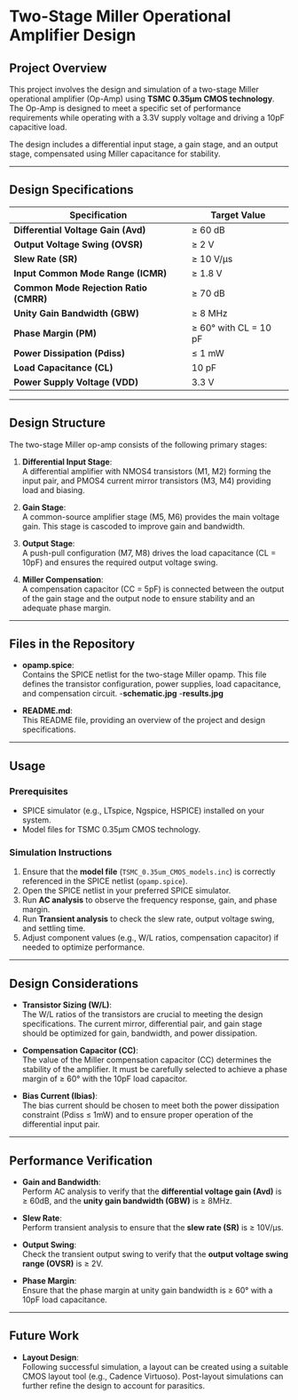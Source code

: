 # Two-Stage Miller Operational Amplifier Design

## Project Overview
This project involves the design and simulation of a two-stage Miller operational amplifier (Op-Amp) using **TSMC 0.35μm CMOS technology**. The Op-Amp is designed to meet a specific set of performance requirements while operating with a 3.3V supply voltage and driving a 10pF capacitive load.

The design includes a differential input stage, a gain stage, and an output stage, compensated using Miller capacitance for stability.

---

## Design Specifications

| **Specification**                    | **Target Value**   |
|---------------------------------------|--------------------|
| **Differential Voltage Gain (Avd)**   | ≥ 60 dB            |
| **Output Voltage Swing (OVSR)**       | ≥ 2 V              |
| **Slew Rate (SR)**                    | ≥ 10 V/μs          |
| **Input Common Mode Range (ICMR)**    | ≥ 1.8 V            |
| **Common Mode Rejection Ratio (CMRR)**| ≥ 70 dB            |
| **Unity Gain Bandwidth (GBW)**        | ≥ 8 MHz            |
| **Phase Margin (PM)**                 | ≥ 60° with CL = 10 pF |
| **Power Dissipation (Pdiss)**         | ≤ 1 mW             |
| **Load Capacitance (CL)**             | 10 pF              |
| **Power Supply Voltage (VDD)**        | 3.3 V              |

---

## Design Structure

The two-stage Miller op-amp consists of the following primary stages:

1. **Differential Input Stage**:  
   A differential amplifier with NMOS4 transistors (M1, M2) forming the input pair, and PMOS4 current mirror transistors (M3, M4) providing load and biasing.

2. **Gain Stage**:  
   A common-source amplifier stage (M5, M6) provides the main voltage gain. This stage is cascoded to improve gain and bandwidth.

3. **Output Stage**:  
   A push-pull configuration (M7, M8) drives the load capacitance (CL = 10pF) and ensures the required output voltage swing.

4. **Miller Compensation**:  
   A compensation capacitor (CC = 5pF) is connected between the output of the gain stage and the output node to ensure stability and an adequate phase margin.

---

## Files in the Repository

- **opamp.spice**:  
  Contains the SPICE netlist for the two-stage Miller opamp. This file defines the transistor configuration, power supplies, load capacitance, and compensation circuit.
-**schematic.jpg**
-**results.jpg**

- **README.md**:  
  This README file, providing an overview of the project and design specifications.

---

## Usage

### Prerequisites

- SPICE simulator (e.g., LTspice, Ngspice, HSPICE) installed on your system.
- Model files for TSMC 0.35μm CMOS technology.

### Simulation Instructions

1. Ensure that the **model file** (`TSMC_0.35um_CMOS_models.inc`) is correctly referenced in the SPICE netlist (`opamp.spice`).
2. Open the SPICE netlist in your preferred SPICE simulator.
3. Run **AC analysis** to observe the frequency response, gain, and phase margin.
4. Run **Transient analysis** to check the slew rate, output voltage swing, and settling time.
5. Adjust component values (e.g., W/L ratios, compensation capacitor) if needed to optimize performance.

---

## Design Considerations

- **Transistor Sizing (W/L)**:  
  The W/L ratios of the transistors are crucial to meeting the design specifications. The current mirror, differential pair, and gain stage should be optimized for gain, bandwidth, and power dissipation.

- **Compensation Capacitor (CC)**:  
  The value of the Miller compensation capacitor (CC) determines the stability of the amplifier. It must be carefully selected to achieve a phase margin of ≥ 60° with the 10pF load capacitor.

- **Bias Current (Ibias)**:  
  The bias current should be chosen to meet both the power dissipation constraint (Pdiss ≤ 1mW) and to ensure proper operation of the differential input pair.

---

## Performance Verification

- **Gain and Bandwidth**:  
  Perform AC analysis to verify that the **differential voltage gain (Avd)** is ≥ 60dB, and the **unity gain bandwidth (GBW)** is ≥ 8MHz.

- **Slew Rate**:  
  Perform transient analysis to ensure that the **slew rate (SR)** is ≥ 10V/μs.

- **Output Swing**:  
  Check the transient output swing to verify that the **output voltage swing range (OVSR)** is ≥ 2V.

- **Phase Margin**:  
  Ensure that the phase margin at unity gain bandwidth is ≥ 60° with a 10pF load capacitance.

---

## Future Work

- **Layout Design**:  
  Following successful simulation, a layout can be created using a suitable CMOS layout tool (e.g., Cadence Virtuoso). Post-layout simulations can further refine the design to account for parasitics.



